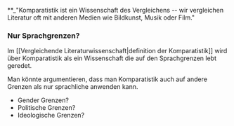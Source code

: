 **_"Komparatistik ist ein Wissenschaft des Vergleichens -- wir vergleichen Literatur oft mit anderen Medien wie Bildkunst, Musik oder Film."

### Nur Sprachgrenzen?
Im [[Vergleichende Literaturwissenschaft|definition der Komparatistik]] wird über Komparatistik als ein Wissenschaft die auf den Sprachgrenzen lebt geredet.

Man könnte argumentieren, dass man Komparatistik auch auf andere Grenzen als nur sprachliche anwenden kann.
- Gender Grenzen?
- Politische Grenzen?
- Ideologische Grenzen?
